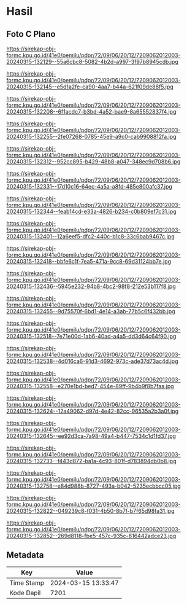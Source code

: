 # Hasil

## Foto C Plano

https://sirekap-obj-formc.kpu.go.id/41e0/pemilu/pdpr/72/09/06/20/12/7209062012003-20240315-132129--55a6cbc8-5082-4b2d-a997-3f97b8945cdb.jpg

https://sirekap-obj-formc.kpu.go.id/41e0/pemilu/pdpr/72/09/06/20/12/7209062012003-20240315-132145--e5d1a2fe-ca90-4aa7-b44a-621f09de88f5.jpg

https://sirekap-obj-formc.kpu.go.id/41e0/pemilu/pdpr/72/09/06/20/12/7209062012003-20240315-132208--6f1acdc7-b3bd-4a52-bae9-8a65552837f4.jpg

https://sirekap-obj-formc.kpu.go.id/41e0/pemilu/pdpr/72/09/06/20/12/7209062012003-20240315-132255--2fe07268-0785-45e9-a9c0-cab9908812fa.jpg

https://sirekap-obj-formc.kpu.go.id/41e0/pemilu/pdpr/72/09/06/20/12/7209062012003-20240315-132312--952cc895-b429-48b8-a047-348ec9d708b6.jpg

https://sirekap-obj-formc.kpu.go.id/41e0/pemilu/pdpr/72/09/06/20/12/7209062012003-20240315-132331--17d10c16-64ec-4a5a-a8fd-485e800afc37.jpg

https://sirekap-obj-formc.kpu.go.id/41e0/pemilu/pdpr/72/09/06/20/12/7209062012003-20240315-132344--feab14cd-e33a-4826-b234-c0b809ef7c31.jpg

https://sirekap-obj-formc.kpu.go.id/41e0/pemilu/pdpr/72/09/06/20/12/7209062012003-20240315-132401--12a6eef5-dfc2-440c-b1c8-33c6bab9467c.jpg

https://sirekap-obj-formc.kpu.go.id/41e0/pemilu/pdpr/72/09/06/20/12/7209062012003-20240315-132418--bbfe6c1f-7ea5-471a-9cc8-69d31124bb7e.jpg

https://sirekap-obj-formc.kpu.go.id/41e0/pemilu/pdpr/72/09/06/20/12/7209062012003-20240315-132436--5945e232-94b8-4bc2-98f8-212e53b117f8.jpg

https://sirekap-obj-formc.kpu.go.id/41e0/pemilu/pdpr/72/09/06/20/12/7209062012003-20240315-132455--9d75570f-6bd1-4e14-a3ab-77b5c6f432bb.jpg

https://sirekap-obj-formc.kpu.go.id/41e0/pemilu/pdpr/72/09/06/20/12/7209062012003-20240315-132518--7e71e00d-1ab6-40ad-a4a5-dd3d64c64f90.jpg

https://sirekap-obj-formc.kpu.go.id/41e0/pemilu/pdpr/72/09/06/20/12/7209062012003-20240315-132538--4d016ca6-91d3-4692-973c-ade37d73ac4d.jpg

https://sirekap-obj-formc.kpu.go.id/41e0/pemilu/pdpr/72/09/06/20/12/7209062012003-20240315-132558--e270e1bd-bed7-454e-89ff-9b4b9f8b7faa.jpg

https://sirekap-obj-formc.kpu.go.id/41e0/pemilu/pdpr/72/09/06/20/12/7209062012003-20240315-132624--12a49062-d97d-4e42-82cc-96535a2b3a0f.jpg

https://sirekap-obj-formc.kpu.go.id/41e0/pemilu/pdpr/72/09/06/20/12/7209062012003-20240315-132645--ee92d3ca-7a98-49a4-b447-7534c1d1fd37.jpg

https://sirekap-obj-formc.kpu.go.id/41e0/pemilu/pdpr/72/09/06/20/12/7209062012003-20240315-132733--f443d872-ba1a-4c93-801f-d783894db0b8.jpg

https://sirekap-obj-formc.kpu.go.id/41e0/pemilu/pdpr/72/09/06/20/12/7209062012003-20240315-132758--e84d988b-8727-493a-b042-5235ecbbcc05.jpg

https://sirekap-obj-formc.kpu.go.id/41e0/pemilu/pdpr/72/09/06/20/12/7209062012003-20240315-132822--049239c8-f031-4b50-8b7f-b7f65d98fa31.jpg

https://sirekap-obj-formc.kpu.go.id/41e0/pemilu/pdpr/72/09/06/20/12/7209062012003-20240315-132852--269d8118-fbe5-457c-935c-816442adce23.jpg


## Metadata

| Key        | Value               |
| ---------- | ------------------- |
| Time Stamp | 2024-03-15 13:33:47 |
| Kode Dapil | 7201                |



